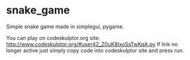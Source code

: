 # snake_game
Simple snake game made in simplegui, pygame.

You can play on codeskulptor.org site: http://www.codeskulptor.org/#user42_Z0uK8IxoSsTwKqA.py
If link no longer active just simply copy code into codeskulptor site and press run.
